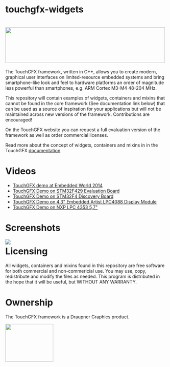 touchgfx-widgets
================

# <img src="http://touchgfx.com/static/touchgfx_logo_03_small.png" width="500" height="111">

The TouchGFX framework, written in C++, allows you to create modern, graphical user interfaces on limited-resource embedded systems and bring smartphone-like look and feel to hardware platforms an order of magnitude less powerful than smartphones, e.g. ARM Cortex M3-M4 48-204 MHz.

This repository will contain examples of widgets, containers and mixins that cannot be found in the core framework (See documentation link below) that can be used as a source of inspiration for your applications but  will not be maintained across new versions of the framework. Contributions are encouraged!

On the TouchGFX website you can request a full evaluation version of the framework as well as order commercial licenses. 

Read more about the concept of widgets, containers and mixins in  in the TouchGFX [documentation](http://touchgfx.com/documentation/html/index.html).

# Videos

* [TouchGFX demo at Embedded World 2014](http://www.youtube.com/watch?v=9qMQdrFGXI4)
* [TouchGFX Demo on STM32F429 Evaluation Board](http://www.youtube.com/watch?v=QcKX_Pc6ldU)
* [TouchGFX Demo on STM32F4 Discovery Board](http://www.youtube.com/watch?v=j-fgE1hOlbo)
* [TouchGFX Demo on 4.3" Embedded Artist LPC4088 Display Module](https://www.youtube.com/watch?v=g_GjiUXrIc8)
* [TouchGFX Demo on NXP LPC 4353 5,7"](https://www.youtube.com/watch?v=4V8W46zS1Vg)

# Screenshots

<img align="left" src="http://touchgfx.com/static/touchgfx_demos.png">

# Licensing

All widgets, containers and mixins found in this repository are free software for both commercial and non-commericial use. You may use, copy, redistribute and modify the files as needed. This program is distributed in the hope that it will be useful, but WITHOUT ANY WARRANTY.

# Ownership

The TouchGFX framework is a Draupner Graphics product.

<img align="left" width="150" height="118" src="http://touchgfx.com/static/draupner_vlogo.png">
